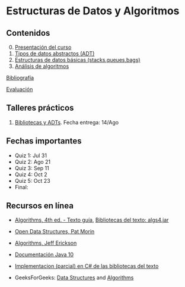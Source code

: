# Estructuras de Datos y Algoritmos

## Contenidos  

0. [Presentación del curso](slides/00.1-Presentacion.pdf)  
1. [Tipos de datos abstractos (ADT)](1-ADT/index.html)  
2. [Estructuras de datos básicas (stacks,queues,bags)](2-EST/index.html)  
3. [Análisis de algoritmos](3-ANA/index.html)  

<!--
4. [Estructura unión/búsqueda](4-UNI/index.html)  
5. [Métodos de ordenación (sorting)](5-ORD/index.html)  
6. [Métodos de selección (heaps)](6-SEL/index.html)  
7. [Métodos de búsqueda (search)](7-BUS/index.html)  
8. [Grafos](8-GRA/index.html)  
-->

[Bibliografía](bibliografia.html)

[Evaluación](evaluacion.html)

## Talleres prácticos  

1. [Bibliotecas y ADTs](talleres/Taller1-201920.pdf). Fecha entrega: 14/Ago

<!--
2. [Listas enlazadas](talleres/Taller2-201910.pdf). Fecha entrega: 6/Marzo
3. [Evaluación experimental de algoritmos](talleres/Taller3-201910.pdf). Fecha entrega: 25/Marzo
4. [Ordenación de listas](talleres/Taller4-201910.pdf). Fecha entrega: 24/Abril
5. [Tablas de símbolos - BST](talleres/Taller5-201910-Recuperacion.pdf). Fecha entrega: 26/Mayo
-->


## Fechas importantes

- Quiz 1: Jul 31
- Quiz 2: Ago 21
- Quiz 3: Sep 11
- Quiz 4: Oct 2
- Quiz 5: Oct 23
- Final: 


## Recursos en línea

- [Algorithms, 4th ed. - Texto guía](https://algs4.cs.princeton.edu/home/),  [Bibliotecas del texto: algs4.jar](algs4.jar)

- [Open Data Structures, Pat Morin](http://opendatastructures.org/)

- [Algorithms, Jeff Erickson](http://jeffe.cs.illinois.edu/teaching/algorithms/)

- [Documentación Java 10](https://docs.oracle.com/javase/10/)

- [Implementacion (parcial) en C# de las bibliotecas del texto](https://github.com/angellaa/algs4)

- GeeksForGeeks: [Data Structures](https://www.geeksforgeeks.org/data-structures/) and [Algorithms](https://www.geeksforgeeks.org/fundamentals-of-algorithms/)


